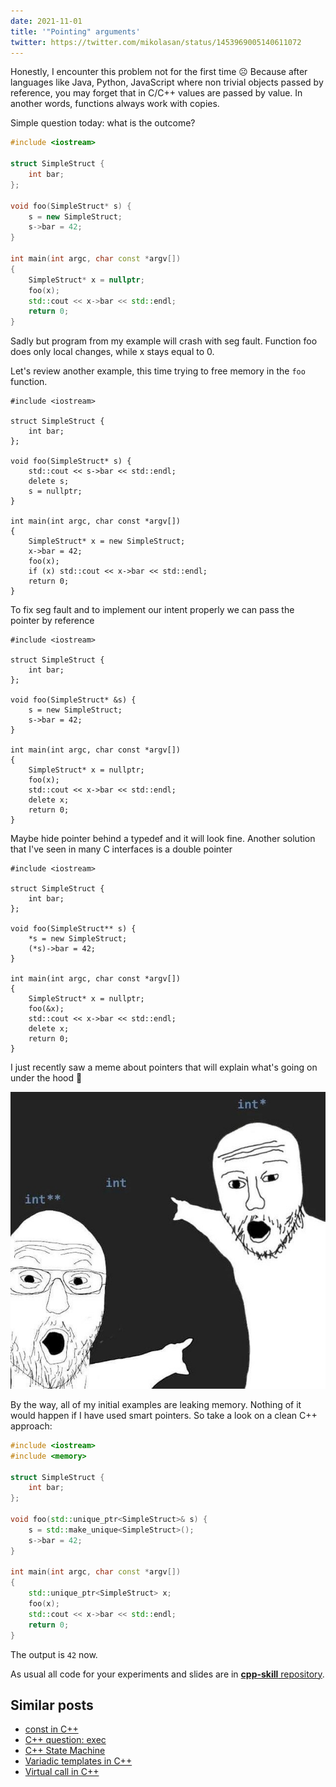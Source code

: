 ```yaml
---
date: 2021-11-01
title: '"Pointing" arguments'
twitter: https://twitter.com/mikolasan/status/1453969005140611072
---
```


Honestly, I encounter this problem not for the first time ☹️ Because after languages like Java, Python, JavaScript where non trivial objects passed by reference, you may forget that in C/C++ values are passed by value. In another words, functions always work with copies.

Simple question today: what is the outcome?

```cpp
#include <iostream>

struct SimpleStruct {
    int bar;
};

void foo(SimpleStruct* s) {
    s = new SimpleStruct;
    s->bar = 42;
}

int main(int argc, char const *argv[])
{
    SimpleStruct* x = nullptr;
    foo(x);
    std::cout << x->bar << std::endl;
    return 0;
}
```

Sadly but program from my example will crash with seg fault. Function foo does only local changes, while x stays equal to 0.

Let's review another example, this time trying to free memory in the `foo` function.

```cpp{8-10,16,18}
#include <iostream>

struct SimpleStruct {
    int bar;
};

void foo(SimpleStruct* s) {
    std::cout << s->bar << std::endl;
    delete s;
    s = nullptr;
}

int main(int argc, char const *argv[])
{
    SimpleStruct* x = new SimpleStruct;
    x->bar = 42;
    foo(x);
    if (x) std::cout << x->bar << std::endl;
    return 0;
}
```

To fix seg fault and to implement our intent properly we can pass the pointer by reference


```cpp{7,17}
#include <iostream>

struct SimpleStruct {
    int bar;
};

void foo(SimpleStruct* &s) {
    s = new SimpleStruct;
    s->bar = 42;
}

int main(int argc, char const *argv[])
{
    SimpleStruct* x = nullptr;
    foo(x);
    std::cout << x->bar << std::endl;
    delete x;
    return 0;
}
```

Maybe hide pointer behind a typedef and it will look fine. Another solution that I've seen in many C interfaces is a double pointer

```cpp{7-9,15}
#include <iostream>

struct SimpleStruct {
    int bar;
};

void foo(SimpleStruct** s) {
    *s = new SimpleStruct;
    (*s)->bar = 42;
}

int main(int argc, char const *argv[])
{
    SimpleStruct* x = nullptr;
    foo(&x);
    std::cout << x->bar << std::endl;
    delete x;
    return 0;
}
```

I just recently saw a meme about pointers that will explain what's going on under the hood 🤣

![pointing to int](./pointing-to-int.jpg)

By the way, all of my initial examples are leaking memory. Nothing of it would happen if I have used smart pointers. So take a look on a clean C++ approach:

```cpp
#include <iostream>
#include <memory>

struct SimpleStruct {
    int bar;
};

void foo(std::unique_ptr<SimpleStruct>& s) {
    s = std::make_unique<SimpleStruct>();
    s->bar = 42;
}

int main(int argc, char const *argv[])
{
    std::unique_ptr<SimpleStruct> x;
    foo(x);
    std::cout << x->bar << std::endl;
    return 0;
}
```

The output is `42` now.

As usual all code for your experiments and slides are in [**cpp-skill** repository](https://github.com/mikolasan/cpp-skill/tree/master/pointing_arguments).


## Similar posts

- [const in C++](/blog/cpp-const)
- [C++ question: exec](/blog/cpp-question-exec)
- [C++ State Machine](/blog/cpp-state-machine)
- [Variadic templates in C++](/blog/cpp-variadic-templates)
- [Virtual call in C++](/blog/cpp-virtual-call)